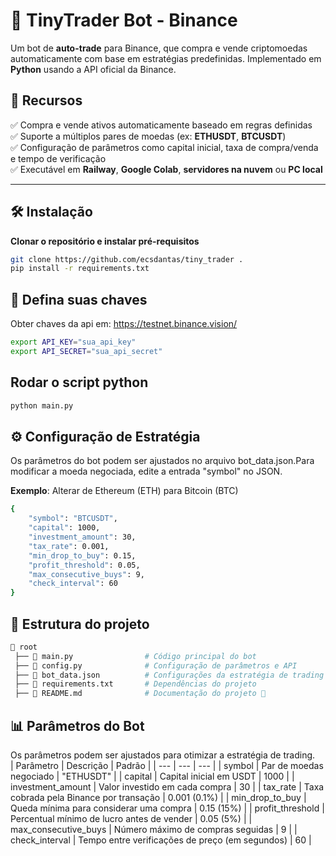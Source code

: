 # 🚀 TinyTrader Bot - Binance    
Um bot de **auto-trade** para Binance, que compra e vende criptomoedas automaticamente com base em estratégias predefinidas. Implementado em **Python** usando a API oficial da Binance.  

## 📌 Recursos    
✅ Compra e vende ativos automaticamente baseado em regras definidas    
✅ Suporte a múltiplos pares de moedas (ex: **ETHUSDT**, **BTCUSDT**)  
✅ Configuração de parâmetros como capital inicial, taxa de compra/venda e tempo de verificação  
✅ Executável em **Railway**, **Google Colab**, **servidores na nuvem** ou **PC local**  

---

## 🛠️ **Instalação**    
**Clonar o repositório e instalar pré-requisitos**    
```bash
git clone https://github.com/ecsdantas/tiny_trader .
pip install -r requirements.txt
```

## 🔑 Defina suas chaves     
Obter chaves da api em: https://testnet.binance.vision/     
```bash
export API_KEY="sua_api_key"
export API_SECRET="sua_api_secret"
```

## Rodar o script python   
```bash
python main.py
```

## ⚙️ Configuração de Estratégia    
Os parâmetros do bot podem ser ajustados no arquivo bot_data.json.Para modificar a moeda negociada, edite a entrada "symbol" no JSON.    

**Exemplo**: Alterar de Ethereum (ETH) para Bitcoin (BTC)    
```bash
{
    "symbol": "BTCUSDT",
    "capital": 1000,
    "investment_amount": 30,
    "tax_rate": 0.001,
    "min_drop_to_buy": 0.15,
    "profit_threshold": 0.05,
    "max_consecutive_buys": 9,
    "check_interval": 60
}
```

## 📂 Estrutura do projeto   
```python
📂 root
 ├── 📄 main.py                # Código principal do bot
 ├── 📄 config.py              # Configuração de parâmetros e API
 ├── 📄 bot_data.json          # Configurações da estratégia de trading (criado após primeira execução)
 ├── 📄 requirements.txt       # Dependências do projeto
 ├── 📄 README.md              # Documentação do projeto 🚀
```

## 📊 Parâmetros do Bot   
Os parâmetros podem ser ajustados para otimizar a estratégia de trading.    
| Parâmetro	| Descrição	| Padrão |
| --- | --- | --- |
| symbol | Par de moedas negociado | "ETHUSDT" |
| capital | Capital inicial em USDT | 1000 |
| investment_amount | Valor investido em cada compra | 30 |
| tax_rate | Taxa cobrada pela Binance por transação | 0.001 (0.1%) |
| min_drop_to_buy | Queda mínima para considerar uma compra | 0.15 (15%) |
| profit_threshold | Percentual mínimo de lucro antes de vender | 0.05 (5%) |
| max_consecutive_buys | Número máximo de compras seguidas | 9 |
| check_interval | Tempo entre verificações de preço (em segundos) | 60 |

